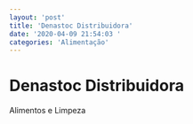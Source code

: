 ```yaml
---
layout: 'post'
title: 'Denastoc Distribuidora'
date: '2020-04-09 21:54:03 '
categories: 'Alimentação'
---
```


# Denastoc Distribuidora

Alimentos e Limpeza
